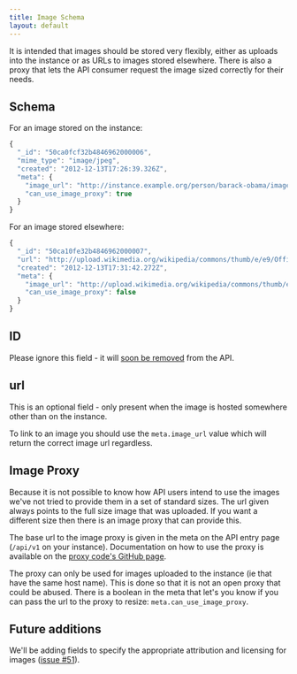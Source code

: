 ```yaml
---
title: Image Schema
layout: default
---
```


It is intended that images should be stored very flexibly, either as uploads into the instance or as URLs to images stored elsewhere. There is also a proxy that lets the API consumer request the image sized correctly for their needs.

## Schema

For an image stored on the instance:

``` javascript
{
  "_id": "50ca0fcf32b4846962000006",
  "mime_type": "image/jpeg",
  "created": "2012-12-13T17:26:39.326Z",
  "meta": {
    "image_url": "http://instance.example.org/person/barack-obama/images/50ca0fcf32b4846962000006",
    "can_use_image_proxy": true
  }
}
```

For an image stored elsewhere:

``` javascript
{
  "_id": "50ca10fe32b4846962000007",
  "url": "http://upload.wikimedia.org/wikipedia/commons/thumb/e/e9/Official_portrait_of_Barack_Obama.jpg/220px-Official_portrait_of_Barack_Obama.jpg",
  "created": "2012-12-13T17:31:42.272Z",
  "meta": {
    "image_url": "http://upload.wikimedia.org/wikipedia/commons/thumb/e/e9/Official_portrait_of_Barack_Obama.jpg/220px-Official_portrait_of_Barack_Obama.jpg",
    "can_use_image_proxy": false
  }
}
```

## ID

Please ignore this field - it will [soon be removed](https://github.com/mysociety/popit/issues/232) from the API.

## url

This is an optional field - only present when the image is hosted somewhere other than on the instance.

To link to an image you should use the `meta.image_url` value which will return the correct image url regardless.

## Image Proxy

Because it is not possible to know how API users intend to use the images we've not tried to provide them in a set of standard sizes. The url given always points to the full size image that was uploaded. If you want a different size then there is an image proxy that can provide this.

The base url to the image proxy is given in the meta on the API entry page (`/api/v1` on your instance). Documentation on how to use the proxy is available on the [proxy code's GitHub page](https://github.com/mysociety/node-connect-image-proxy).

The proxy can only be used for images uploaded to the instance (ie that have the same host name). This is done so that it is not an open proxy that could be abused. There is a boolean in the meta that let's you know if you can pass the url to the proxy to resize: `meta.can_use_image_proxy`.

## Future additions

We'll be adding fields to specify the appropriate attribution and licensing for images ([issue #51](https://github.com/mysociety/popit/issues/51)). 
